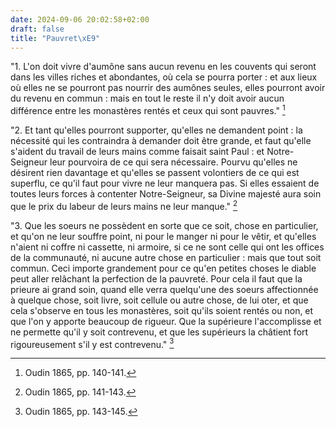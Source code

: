```yaml
---
date: 2024-09-06 20:02:58+02:00
draft: false
title: "Pauvret\xE9"
---
```





"1. L'on doit vivre d'aumône sans aucun revenu en les couvents qui seront dans les villes riches et abondantes, où cela se pourra porter : et aux lieux où elles ne se pourront pas nourrir des aumônes seules, elles pourront avoir du revenu en commun : mais en tout le reste il n'y doit avoir aucun différence entre les monastères rentés et ceux qui sont pauvres." [^1]

[^1]: Oudin 1865, pp. 140-141.

"2. Et tant qu'elles pourront supporter, qu'elles ne demandent point : la nécessité qui les contraindra à demander doit être grande, et faut qu'elle s'aident du travail de leurs mains comme faisait saint Paul : et Notre-Seigneur leur pourvoira de ce qui sera nécessaire. Pourvu qu'elles ne désirent rien davantage et qu'elles se passent volontiers de ce qui est superflu, ce qu'il faut pour vivre ne leur manquera pas. Si elles essaient de toutes leurs forces à contenter Notre-Seigneur, sa Divine majesté aura soin que le prix du labeur de leurs mains ne leur manque." [^2]

[^2]: Oudin 1865, pp. 141-143.

"3. Que les soeurs ne possèdent en sorte que ce soit, chose en particulier, et qu'on ne leur souffre point, ni pour le manger ni pour le vêtir, et qu'elles n'aient ni coffre ni cassette, ni armoire, si ce ne sont celle qui ont les offices de la communauté, ni aucune autre chose en particulier : mais que tout soit commun. Ceci importe grandement pour ce qu'en petites choses le diable peut aller relâchant la perfection de la pauvreté. Pour cela il faut que la prieure ai grand soin, quand elle verra quelqu'une des soeurs affectionnée à quelque chose, soit livre, soit cellule ou autre chose, de lui oter, et que cela s'observe en tous les monastères, soit qu'ils soient rentés ou non, et que l'on y apporte beaucoup de rigueur. Que la supérieure l'accomplisse et ne permette qu'il y soit contrevenu, et que les supérieurs la châtient fort rigoureusement s'il y est contrevenu." [^3]

[^3]: Oudin 1865, pp. 143-145.

